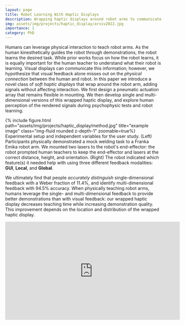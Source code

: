 ```yaml
---
layout: page
title: Robot Learning With Haptic Displays
description: Wrapping haptic displays around robot arms to communicate learning
img: assets/img/projects/haptic_display/arxiv2022.jpg
importance: 1
category: PhD
---
```


Humans can leverage physical interaction to teach robot arms. As the human kinesthetically guides the robot through demonstrations, the robot learns the desired task. While prior works focus on how the robot learns, it is equally important for the human teacher to understand what their robot is learning. Visual displays can communicate this information; however, we hypothesize that visual feedback alone misses out on the <em>physical connection</em> between the human and robot. In this paper we introduce a novel class of <em>soft haptic displays</em> that wrap around the robot arm, adding signals without affecting interaction. We first design a pneumatic actuation array that remains flexible in mounting. We then develop single and multi-dimensional versions of this wrapped haptic display, and explore human perception of the rendered signals during psychophysic tests and robot learning.

<div class="row">
<div class="col-sm mt-3 mt-md-0">
{% include figure.html path="assets/img/projects/haptic_display/method.jpg" title="example image" class="img-fluid rounded z-depth-1" zoomable=true%}
</div>
</div>
<div class="caption">
Experimental setup and independent variables for the user study. (Left) Participants physically demonstrated a mock welding task to a Franka Emika robot arm. We mounted two lasers to the robot's end-effector: the robot prompted human teachers to keep the end-effector and lasers at the correct distance, height, and orientation. (Right) The robot indicated which feature(s) it needed help with using three different feedback modalities: <b>GUI</b>, <b>Local</b>, and <b>Global</b>.
</div>

We ultimately find that people <em>accurately distinguish</em> single-dimensional feedback with a Weber fraction of 11.4%, and identify multi-dimensional feedback with 94.5% accuracy. When physically teaching robot arms, humans leverage the single- and multi-dimensional feedback to provide better demonstrations than with visual feedback: our wrapped haptic display decreases teaching time while increasing demonstration quality. This improvement depends on the location and distribution of the wrapped haptic display.


<p align="center"><iframe width="560" height="315" src="https://www.youtube.com/embed/yPcMGeqsjdM?rel=0" title="YouTube video player" frameborder="0" allow="accelerometer; autoplay; clipboard-write; encrypted-media; gyroscope; picture-in-picture" allowfullscreen></iframe>
</p>
